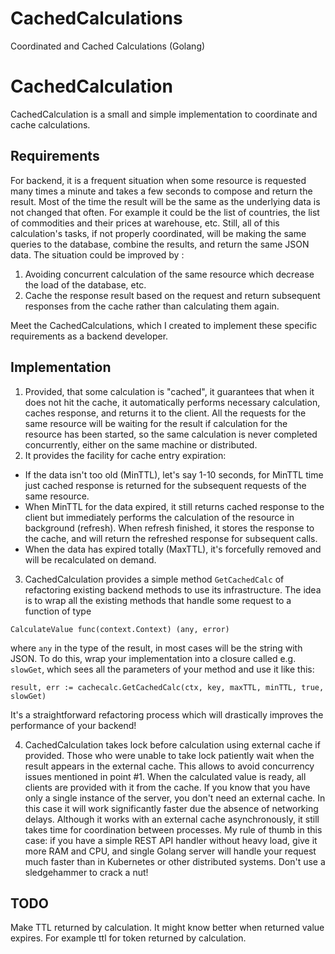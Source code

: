 # CachedCalculations
Coordinated and Cached Calculations (Golang)

# CachedCalculation

CachedCalculation is a small and simple implementation to coordinate and cache calculations.

## Requirements

For backend, it is a frequent situation when some resource is requested many times a minute
and takes a few seconds to compose and return the result. 
Most of the time the result will be the same as the underlying data is not changed that often.
For example it could be the list of countries, the list of commodities and their prices at warehouse, etc.
Still, all of this calculation's tasks, if not properly coordinated, 
will be making the same queries to the database, 
combine the results, and return the same JSON data. 
The situation could be improved by :
1. Avoiding concurrent calculation of the same resource which decrease the load of the database, etc.
2. Cache the response result based on the request and return subsequent responses from the cache 
rather than calculating them again.

Meet the CachedCalculations, which I created to implement these specific requirements as a backend developer.

## Implementation

1. Provided, that some calculation is "cached", it guarantees that when it does not hit the cache, 
it automatically performs necessary calculation, caches response, and returns it to the client. 
All the requests for the same resource will be waiting for the result if calculation for the resource has been started, 
so the same calculation is never completed concurrently, either on the same machine or distributed.
2. It provides the facility for cache entry expiration:
- If the data isn't too old (MinTTL), let's say 1-10 seconds, 
for MinTTL time just cached response is returned for the subsequent requests of the same resource.
- When MinTTL for the data expired, it still returns cached response to the client 
but immediately performs the calculation of the resource in background (refresh). 
When refresh finished, it stores the response to the cache, and will return the refreshed response for subsequent calls.
- When the data has expired totally (MaxTTL), it's forcefully removed and will be recalculated on demand.
3. CachedCalculation provides a simple method `GetCachedCalc` of refactoring existing backend methods to use its infrastructure. 
The idea is to wrap all the existing methods that handle some request to a function of type 
```
CalculateValue func(context.Context) (any, error)
``` 
where `any` in the type of the result, in most cases will be the string with JSON. 
To do this, wrap your implementation into a closure called e.g. `slowGet`, 
which sees all the parameters of your method and use it like this: 
```
result, err := cachecalc.GetCachedCalc(ctx, key, maxTTL, minTTL, true, slowGet)
```
It's a straightforward refactoring process which will drastically improves the performance of your backend!

4. CachedCalculation takes lock before calculation using external cache if provided.
Those who were unable to take lock patiently wait when the result appears in the external cache.
This allows to avoid concurrency issues mentioned in point #1. 
When the calculated value is ready, all clients are provided with it from the cache. 
If you know that you have only a single instance of the server, you don't need an external cache. 
In this case it will work significantly faster due the absence of networking delays. 
Although it works with an external cache asynchronously, it still takes time for coordination between processes. 
My rule of thumb in this case: if you have a simple REST API handler without heavy load, give it more RAM and CPU, 
and single Golang server will handle your request much faster than in Kubernetes or other distributed systems. 
Don't use a sledgehammer to crack a nut!

## TODO
Make TTL returned by calculation. It might know better when returned value expires. For example ttl for token returned by calculation.

